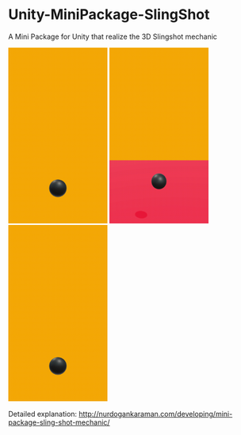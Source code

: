 # Unity-MiniPackage-SlingShot
A Mini Package for Unity that realize the 3D Slingshot mechanic

<img src="./Package-SlingShot/Recordings/movie_005.gif" width="200">   <img src="./Package-SlingShot/Recordings/movie_003.gif" width="200">   <img src="./Package-SlingShot/Recordings/movie_006.gif" width="200">


Detailed explanation:
http://nurdogankaraman.com/developing/mini-package-sling-shot-mechanic/
